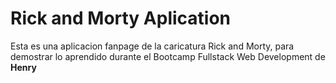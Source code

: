 # Rick and Morty Aplication

Esta es una aplicacion fanpage de la caricatura Rick and Morty, para demostrar lo aprendido
durante el Bootcamp Fullstack Web Development de **Henry**
